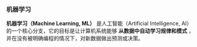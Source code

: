 ### 机器学习

**机器学习（Machine Learning, ML）** 是人工智能（Artificial Intelligence, AI）的一个核心分支，它的目标是让计算机系统能够 **从数据中自动学习规律和模式** ，并在没有被明确编程的情况下，对新数据做出预测或决策。

